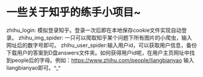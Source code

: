 # 一些关于知乎的练手小项目~
zhihu_login: 模拟登录知乎。登录一次后即在本地保存cookie文件实现自动登录。
zhihu_img_spider: 一只可以爬取知乎某个问题下所有图片的小爬虫，输入网址后的数字号即可。
zhihu_user_spider:输入用户id，可以获取用户信息，备份下载用户的答案到D盘answers文件夹。如何获得用户id呢，在用户主页网址中找到people后的字母。例如：https://www.zhihu.com/people/liangbianyao     输入liangbianyao即可。^_^ 
